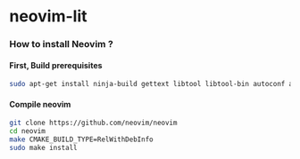# neovim-lit
### How to install Neovim ?
#### First, Build prerequisites
```sh
sudo apt-get install ninja-build gettext libtool libtool-bin autoconf automake cmake g++ pkg-config unzip curl doxygen
```

#### Compile neovim
```sh
git clone https://github.com/neovim/neovim
cd neovim
make CMAKE_BUILD_TYPE=RelWithDebInfo
sudo make install
```

